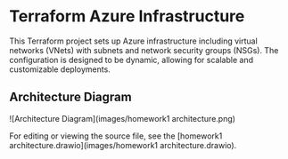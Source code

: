 # Terraform Azure Infrastructure

This Terraform project sets up Azure infrastructure including virtual networks (VNets) with subnets and network security groups (NSGs). The configuration is designed to be dynamic, allowing for scalable and customizable deployments.

## Architecture Diagram

![Architecture Diagram](images/homework1 architecture.png)

For editing or viewing the source file, see the [homework1 architecture.drawio](images/homework1 architecture.drawio).

